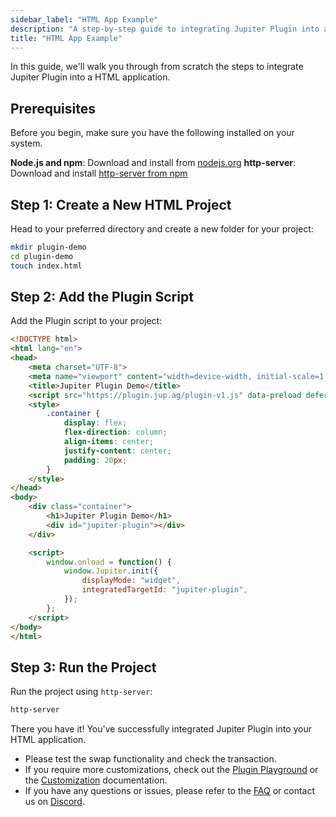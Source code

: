 ```yaml
---
sidebar_label: "HTML App Example"
description: "A step-by-step guide to integrating Jupiter Plugin into a HTML application."
title: "HTML App Example"
---
```


<head>
    <title>Plugin HTML App Example</title>
    <meta name="twitter:card" content="summary" />
</head>

In this guide, we'll walk you through from scratch the steps to integrate Jupiter Plugin into a HTML application.

## Prerequisites

Before you begin, make sure you have the following installed on your system.

**Node.js and npm**: Download and install from [nodejs.org](https://nodejs.org)
**http-server**: Download and install [http-server from npm](https://www.npmjs.com/package/http-server)

## Step 1: Create a New HTML Project

Head to your preferred directory and create a new folder for your project:

```bash
mkdir plugin-demo
cd plugin-demo
touch index.html
```

## Step 2: Add the Plugin Script

Add the Plugin script to your project:

```html
<!DOCTYPE html>
<html lang="en">
<head>
    <meta charset="UTF-8">
    <meta name="viewport" content="width=device-width, initial-scale=1.0">
    <title>Jupiter Plugin Demo</title>
    <script src="https://plugin.jup.ag/plugin-v1.js" data-preload defer></script>
    <style>
        .container {
            display: flex;
            flex-direction: column;
            align-items: center;
            justify-content: center;
            padding: 20px;
        }
    </style>
</head>
<body>
    <div class="container">
        <h1>Jupiter Plugin Demo</h1>
        <div id="jupiter-plugin"></div>
    </div>

    <script>
        window.onload = function() {
            window.Jupiter.init({
                displayMode: "widget",
                integratedTargetId: "jupiter-plugin",
            });
        };
    </script>
</body>
</html>
```

## Step 3: Run the Project

Run the project using `http-server`:

```bash
http-server
```

There you have it! You've successfully integrated Jupiter Plugin into your HTML application.

- Please test the swap functionality and check the transaction.
- If you require more customizations, check out the [Plugin Playground](https://plugin.jup.ag) or the [Customization](/docs/tool-kits/plugin/customization) documentation.
- If you have any questions or issues, please refer to the [FAQ](./faq.md) or contact us on [Discord](https://discord.gg/jup).
